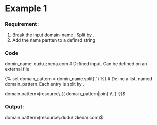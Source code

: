 # Example 1 
### Requirement : 
  1. Break the input domain-name ; Split by .
  2. Add the name partten to a defined string
### Code
domin_name: dudu.zbeda.com   #  Defined input. Can be defined on an external file

{% set domain_pattern = domin_name.split('.') %}  # Define a list, named domain_pattern. Each entry is split by .

domain.pattern=(resource\\.{{ domain_pattern|join('\\\\.') }})$ 

### Output: 
domain.pattern=(resource\\.dudu\\.zbeda\\.com)$
